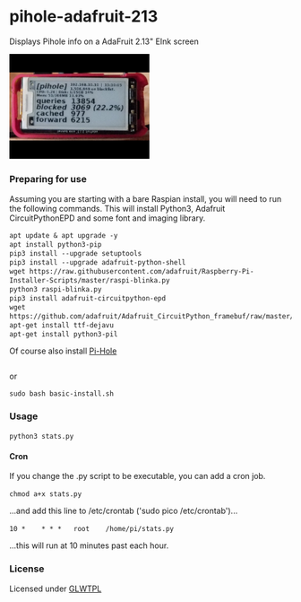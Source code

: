 # pihole-adafruit-213
Displays Pihole info on a AdaFruit 2.13" EInk screen

<img src="https://github.com/xtalis/pihole-adafruit-213/blob/main/stats.py.png?raw=true" width="250">

### Preparing for use ###
Assuming you are starting with a bare Raspian install, you will need to run the following commands.
This will install Python3, Adafruit CircuitPythonEPD and some font and imaging library.

```sudo su
apt update & apt upgrade -y
apt install python3-pip
pip3 install --upgrade setuptools
pip3 install --upgrade adafruit-python-shell
wget https://raw.githubusercontent.com/adafruit/Raspberry-Pi-Installer-Scripts/master/raspi-blinka.py
python3 raspi-blinka.py
pip3 install adafruit-circuitpython-epd
wget https://github.com/adafruit/Adafruit_CircuitPython_framebuf/raw/master/examples/font5x8.bin
apt-get install ttf-dejavu
apt-get install python3-pil
```

Of course also install [Pi-Hole](https://pi-hole.net/)
```curl -sSL https://install.pi-hole.net | bash
```

or

```wget -O basic-install.sh https://install.pi-hole.net
sudo bash basic-install.sh
```
### Usage ###

`python3 stats.py`

#### Cron ####

If you change the .py script to be executable, you can add a cron job.

`chmod a+x stats.py`

...and add this line to /etc/crontab ('sudo pico /etc/crontab')...

`10 *    * * *   root    /home/pi/stats.py`

...this will run at 10 minutes past each hour.


### License ###
Licensed under [GLWTPL](https://github.com/me-shaon/GLWTPL/)
